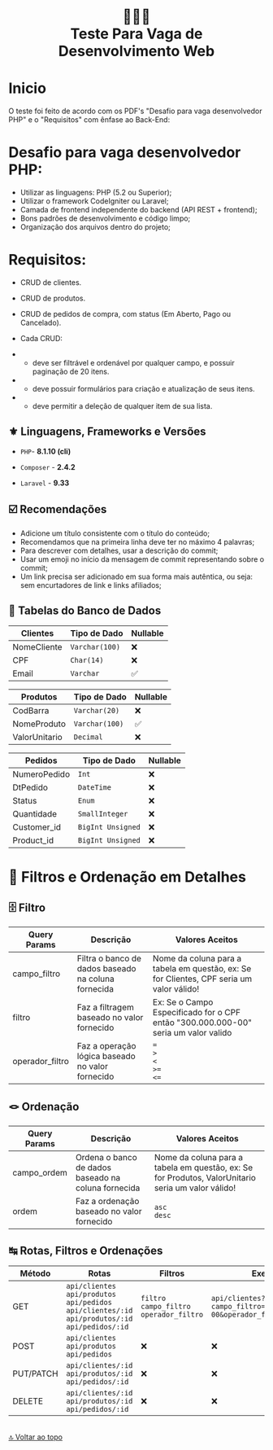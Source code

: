 <h1 align="center">
👨🏾‍💻<br>Teste Para Vaga de Desenvolvimento Web
</h1>

# Inicio

O teste foi feito de acordo com os PDF's "Desafio para vaga desenvolvedor PHP" e o "Requisitos" com ênfase ao Back-End:

# Desafio para vaga desenvolvedor PHP:

-   Utilizar as linguagens: PHP (5.2 ou Superior);
-   Utilizar o framework CodeIgniter ou Laravel;
-   Camada de frontend independente do backend (API REST + frontend);
-   Bons padrões de desenvolvimento e código limpo;
-   Organização dos arquivos dentro do projeto;

# Requisitos:

-   CRUD de clientes.
-   CRUD de produtos.
-   CRUD de pedidos de compra, com status (Em
    Aberto, Pago ou Cancelado).

-   Cada CRUD:
-   -   deve ser filtrável e ordenável por qualquer campo, e possuir paginação de 20 itens.
-   -   deve possuir formulários para criação e atualização de seus itens.
-   -   deve permitir a deleção de qualquer item de sua lista.

## ⚜️ Linguagens, Frameworks e Versões

-   `PHP`- **8.1.10 (cli)**

-   `Composer` - **2.4.2**

-   `Laravel` - **9.33**

## ☑️ Recomendações

-   Adicione um título consistente com o título do conteúdo;
-   Recomendamos que na primeira linha deve ter no máximo 4 palavras;
-   Para descrever com detalhes, usar a descrição do commit;
-   Usar um emoji no início da mensagem de commit representando sobre o commit;
-   Um link precisa ser adicionado em sua forma mais autêntica, ou seja: sem encurtadores de link e links afiliados;

## 🫙 Tabelas do Banco de Dados

<table>
  <thead>
    <tr>
      <th>Clientes</th>
      <th>Tipo de Dado</th>
      <th>Nullable</th>
    </tr>

  </thead>
 <tbody>
    <tr>
      <td>NomeCliente</td>
      <td><code>Varchar(100)</code></td>
      <td>❌</td>
</tr>
<tr>
      <td>CPF</td>
      <td><code>Char(14)</code></td>
      <td>❌</td>
</tr>
<tr>
<td>Email</td>
      <td><code>Varchar</code></td>
      <td>✅</td>
      </tr>
</tbody>
</table>

<table>
  <thead>
    <tr>
      <th>Produtos</th>
      <th>Tipo de Dado</th>
      <th>Nullable</th>
    </tr>
  </thead>
 <tbody>
 <tr>
      <td>CodBarra</td>
      <td><code>Varchar(20)</code></td>
       <td>❌</td>
</tr>
<tr>
<td>NomeProduto</td>
      <td><code>Varchar(100)</code></td>
       <td>✅</td>
</tr>
<tr>
<td>ValorUnitario</td>
      <td><code>Decimal</code></td>
       <td>❌</td>
</tr>
</tbody>
</table>

<table>
  <thead>
    <tr>
      <th>Pedidos</th>
      <th>Tipo de Dado</th>
      <th>Nullable</th>
    </tr>
  </thead>
 <tbody>
<tr>
       <td>NumeroPedido</td>
      <td><code>Int</code></td>
       <td>❌</td>
    </tr>
    <tr>      
       <td>DtPedido</td>
      <td><code>DateTime</code></td>
       <td>❌</td>
    </tr>
    <tr>
      <tr>
       <td>Status</td>
      <td><code>Enum</code></td>
       <td>❌</td>
      </tr>
   <tr>
       <td>Quantidade</td>
      <td><code>SmallInteger</code></td>
       <td>❌</td>
      </tr>
   <tr>
       <td>Customer_id</td>
      <td><code>BigInt Unsigned</code></td>
       <td>❌</td>
</tr>
   <tr>
       <td>Product_id</td>
      <td><code>BigInt Unsigned</code></td>
       <td>❌</td>
    </tr>
    
  </tbody>
</table>

# 👀 Filtros e Ordenação em Detalhes

## 🗄️ Filtro

<table>
<thead>
<tr>
<th>Query Params</th>
<th>Descrição</th>
<th>Valores Aceitos</th>
</tr>
</thead>
<tbody>
<tr>
<td>campo_filtro</td>
<td>Filtra o banco de dados baseado na coluna fornecida</td>
<td>Nome da coluna para a tabela em questão, ex: Se for Clientes, CPF seria um valor válido!</td>
</tr>
<tr>
<td>filtro</td>
<td>Faz a filtragem baseado no valor fornecido</td>
<td>Ex: Se o Campo Especificado for o CPF então "300.000.000-00" seria um valor valido</td>
</tr>
<td>operador_filtro</td>
<td>Faz a operação lógica baseado no valor fornecido</td>
<td><code>=</code></br> <code>></code></br> <code><</code></br><code>>=</code></br><code><=</code></td>
</tr>
</tbody>
</table>

## 🪢 Ordenação

<table>
<thead>
<tr>
<th>Query Params</th>
<th>Descrição</th>
<th>Valores Aceitos</th>
</tr>
</thead>
<tbody>
<tr>
<td>campo_ordem</td>
<td>Ordena o banco de dados baseado na coluna fornecida</td>
<td>Nome da coluna para a tabela em questão, ex: Se for Produtos, ValorUnitario seria um valor válido!</td>
</tr>
<tr>
<td>ordem</td>
<td>Faz a ordenação baseado no valor fornecido</td>
<td><code>asc</code></br><code>desc</code></td>
</tr>
</tr>
</tbody>
</table>

## ↹ Rotas, Filtros e Ordenações

<table>
<thead>
<tr>
<th>Método</th>
<th>Rotas</th>
<th>Filtros</th>
<th>Exemplo de Filtro</th>
<th>Ordenações</th>
<th>Exemplo de Ordenação</th>
</tr>
</thead>
<tbody>
<tr>
<td>GET</td>
<td> <code>api/clientes</code></br><code>api/produtos</code></br><code>api/pedidos</code></br><code>api/clientes/:id</code></br><code>api/produtos/:id</code></br><code>api/pedidos/:id</code></td>
<td><code>filtro</code></br> <code>campo_filtro</code></br> <code>operador_filtro</code></td>
<td><code>api/clientes?campo_filtro=CPF&filtro=000.000.000-00&operador_filtro==</code></td>
<td><code>ordem</code></br> <code>campo_ordem</code></td>
<td><code>api/produtos?campo_ordem=Quantidade&ordem=desc</code></td>
</tr>
<tr>
<td>POST</td>
<td> <code>api/clientes</code></br><code>api/produtos</code></br><code>api/pedidos</code></td>
 <td>❌</td>
  <td>❌</td>
   <td>❌</td>
    <td>❌</td>
</tr>
<tr>
<td>PUT/PATCH</td>
<td> <code>api/clientes/:id</code></br><code>api/produtos/:id</code></br><code>api/pedidos/:id</code></td>
 <td>❌</td>
  <td>❌</td>
   <td>❌</td>
    <td>❌</td>
</tr>
<tr>
<td>DELETE</td>
<td> <code>api/clientes/:id</code></br><code>api/produtos/:id</code></br><code>api/pedidos/:id</code></td>
 <td>❌</td>
  <td>❌</td>
   <td>❌</td>
    <td>❌</td>
</tr>
</tbody>
</table>

<br>[🔝 Voltar ao topo](#Inicio) <br>
